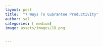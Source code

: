 ```yaml
---
layout: post
title:  "7 Ways To Guarantee Productivity"
author: sal
categories: [ medium]
image: assets/images/18.png


---
```


